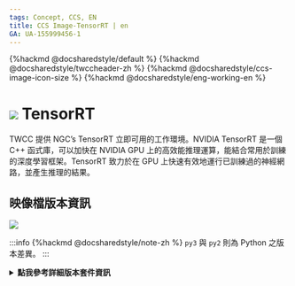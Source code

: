 ```yaml
---
tags: Concept, CCS, EN
title: CCS Image-TensorRT | en
GA: UA-155999456-1
---
```


{%hackmd @docsharedstyle/default %}
{%hackmd @docsharedstyle/twccheader-zh %}
{%hackmd @docsharedstyle/ccs-image-icon-size %}
{%hackmd @docsharedstyle/eng-working-en %}

# <img class="ccsimgicon" src="https://cos.twcc.ai/SYS-MANUAL/uploads/upload_f55059e9d0a6ac45c44bcc0ec1bebff5.png">  TensorRT

TWCC 提供 NGC’s TensorRT 立即可用的工作環境。NVIDIA TensorRT 是一個 C++ 函式庫，可以加快在 NVIDIA GPU 上的高效能推理運算，能結合常用於訓練的深度學習框架。TensorRT 致力於在 GPU 上快速有效地運行已訓練過的神經網路，並產生推理的結果。


## <i class="fa fa-sticky-note" aria-hidden="true"></i> <span class="ccsimglist">映像檔版本資訊</span> 

![](https://cos.twcc.ai/SYS-MANUAL/uploads/upload_1a5476938720e686dfc41d59b630d713.png)

:::info
{%hackmd @docsharedstyle/note-zh %}
`py3` 與 `py2` 則為 Python 之版本差異。
:::


<details class="docspoiler">

<summary><b>點我參考詳細版本套件資訊</b></summary>

- [tensorrt-19.08-py3](https://docs.nvidia.com/deeplearning/tensorrt/container-release-notes/rel_19-08.html#rel_19-08)
- [tensorrt-19.08-py2](https://docs.nvidia.com/deeplearning/tensorrt/container-release-notes/rel_19-08.html#rel_19-08)
- [tensorrt-19.02-py3-v1](https://docs.nvidia.com/deeplearning/tensorrt/container-release-notes/rel_19-02.html#rel_19-02)
- [tensorrt-19.02-py2-v1](https://docs.nvidia.com/deeplearning/tensorrt/container-release-notes/rel_19-02.html#rel_19-02)
- [tensorrt-18.12-py3-v1](https://docs.nvidia.com/deeplearning/tensorrt/container-release-notes/rel_18.12.html#rel_18.12)
- [tensorrt-18.12-py2-v1](https://docs.nvidia.com/deeplearning/tensorrt/container-release-notes/rel_18.12.html#rel_18.12)
- [tensorrt-18.10-py3-v1](https://docs.nvidia.com/deeplearning/tensorrt/container-release-notes/rel_18.10.html#rel_18.10)
- [tensorrt-18.10-py2-v1](https://docs.nvidia.com/deeplearning/tensorrt/container-release-notes/rel_18.10.html#rel_18.10)
- [tensorrt-18.08-py3-v1](https://docs.nvidia.com/deeplearning/tensorrt/container-release-notes/rel_18.08.html#rel_18.08)
- [tensorrt-18.08-py2-v1](https://docs.nvidia.com/deeplearning/tensorrt/container-release-notes/rel_18.08.html#rel_18.08)

</details>